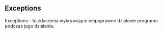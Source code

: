 ## Exceptions

Exceptions - to zdarzenia wykrywające niepoprawne działanie programu podczas jego działania.